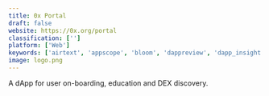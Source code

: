 ```yaml
---
title: 0x Portal
draft: false 
website: https://0x.org/portal
classification: ['']
platform: ['Web']
keywords: ['airtext', 'appscope', 'bloom', 'dappreview', 'dapp_insight', 'dapp_store', 'dappradar', 'fifty_one', 'gun', 'lander', 'solid', 'tokenanalyst', 'universal_dapp_store', 'wtf_is_ethereum?', 'outweb', 'token_tally']
image: logo.png
---
```

A dApp for user on-boarding, education and DEX discovery.